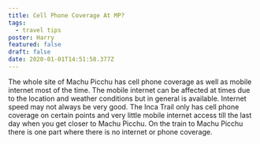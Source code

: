 ```yaml
---
title: Cell Phone Coverage At MP?
tags:
  - travel tips
poster: Harry
featured: false
draft: false
date: 2020-01-01T14:51:58.377Z
---
```

The whole site of Machu Picchu has cell phone coverage as well as mobile internet most of the time. The mobile internet can be affected at times due to the location and weather conditions but in general is available. Internet
speed may not always be very good. The Inca Trail only has cell phone coverage on certain points and very little mobile internet access till the last day when you get closer to Machu Picchu. On the train to Machu Picchu there is one part where there is no internet or phone coverage.
